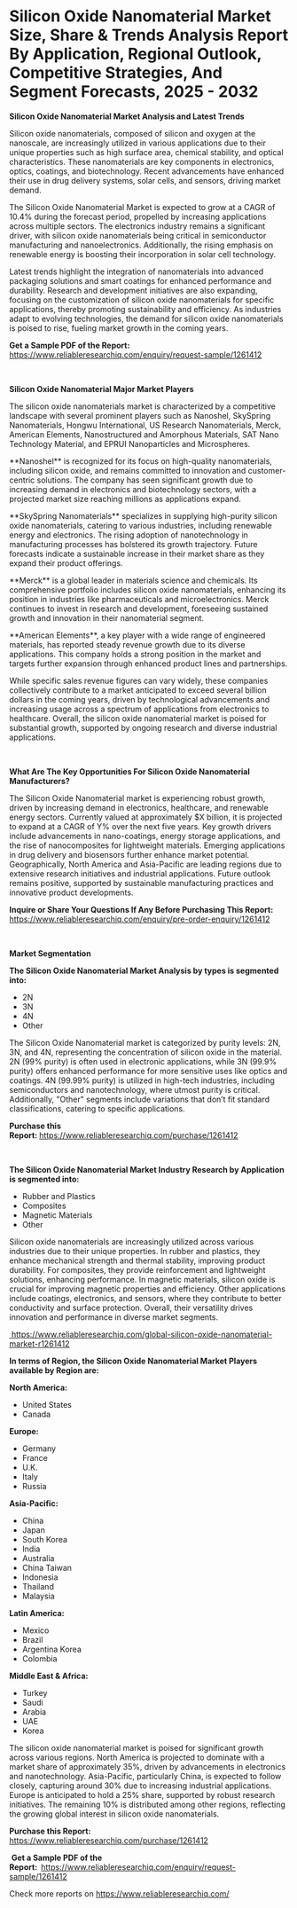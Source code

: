 <p><h1>Silicon Oxide Nanomaterial Market Size, Share & Trends Analysis Report By Application, Regional Outlook, Competitive Strategies, And Segment Forecasts, 2025 - 2032</h1></p><p><strong>Silicon Oxide Nanomaterial Market Analysis and Latest Trends</strong></p>
<p><p>Silicon oxide nanomaterials, composed of silicon and oxygen at the nanoscale, are increasingly utilized in various applications due to their unique properties such as high surface area, chemical stability, and optical characteristics. These nanomaterials are key components in electronics, optics, coatings, and biotechnology. Recent advancements have enhanced their use in drug delivery systems, solar cells, and sensors, driving market demand.</p><p>The Silicon Oxide Nanomaterial Market is expected to grow at a CAGR of 10.4% during the forecast period, propelled by increasing applications across multiple sectors. The electronics industry remains a significant driver, with silicon oxide nanomaterials being critical in semiconductor manufacturing and nanoelectronics. Additionally, the rising emphasis on renewable energy is boosting their incorporation in solar cell technology. </p><p>Latest trends highlight the integration of nanomaterials into advanced packaging solutions and smart coatings for enhanced performance and durability. Research and development initiatives are also expanding, focusing on the customization of silicon oxide nanomaterials for specific applications, thereby promoting sustainability and efficiency. As industries adapt to evolving technologies, the demand for silicon oxide nanomaterials is poised to rise, fueling market growth in the coming years.</p></p>
<p><strong>Get a Sample PDF of the Report:&nbsp;</strong> <a href="https://www.reliableresearchiq.com/enquiry/request-sample/1261412?utm_campaign=3106&utm_medium=2&utm_source=Github&utm_content=ia&utm_term=03042025&utm_id=silicon-oxide-nanomaterial">https://www.reliableresearchiq.com/enquiry/request-sample/1261412</a></p>
<p>&nbsp;</p>
<p><strong>Silicon Oxide Nanomaterial Major Market Players</strong></p>
<p><p>The silicon oxide nanomaterials market is characterized by a competitive landscape with several prominent players such as Nanoshel, SkySpring Nanomaterials, Hongwu International, US Research Nanomaterials, Merck, American Elements, Nanostructured and Amorphous Materials, SAT Nano Technology Material, and EPRUI Nanoparticles and Microspheres.</p><p>**Nanoshel** is recognized for its focus on high-quality nanomaterials, including silicon oxide, and remains committed to innovation and customer-centric solutions. The company has seen significant growth due to increasing demand in electronics and biotechnology sectors, with a projected market size reaching millions as applications expand.</p><p>**SkySpring Nanomaterials** specializes in supplying high-purity silicon oxide nanomaterials, catering to various industries, including renewable energy and electronics. The rising adoption of nanotechnology in manufacturing processes has bolstered its growth trajectory. Future forecasts indicate a sustainable increase in their market share as they expand their product offerings.</p><p>**Merck** is a global leader in materials science and chemicals. Its comprehensive portfolio includes silicon oxide nanomaterials, enhancing its position in industries like pharmaceuticals and microelectronics. Merck continues to invest in research and development, foreseeing sustained growth and innovation in their nanomaterial segment.</p><p>**American Elements**, a key player with a wide range of engineered materials, has reported steady revenue growth due to its diverse applications. This company holds a strong position in the market and targets further expansion through enhanced product lines and partnerships.</p><p>While specific sales revenue figures can vary widely, these companies collectively contribute to a market anticipated to exceed several billion dollars in the coming years, driven by technological advancements and increasing usage across a spectrum of applications from electronics to healthcare. Overall, the silicon oxide nanomaterial market is poised for substantial growth, supported by ongoing research and diverse industrial applications.</p></p>
<p>&nbsp;</p>
<p><strong>What Are The Key Opportunities For Silicon Oxide Nanomaterial Manufacturers?</strong></p>
<p><p>The Silicon Oxide Nanomaterial market is experiencing robust growth, driven by increasing demand in electronics, healthcare, and renewable energy sectors. Currently valued at approximately $X billion, it is projected to expand at a CAGR of Y% over the next five years. Key growth drivers include advancements in nano-coatings, energy storage applications, and the rise of nanocomposites for lightweight materials. Emerging applications in drug delivery and biosensors further enhance market potential. Geographically, North America and Asia-Pacific are leading regions due to extensive research initiatives and industrial applications. Future outlook remains positive, supported by sustainable manufacturing practices and innovative product developments.</p></p>
<p><strong>Inquire or Share Your Questions If Any Before Purchasing This Report:</strong> <a href="https://www.reliableresearchiq.com/enquiry/pre-order-enquiry/1261412?utm_campaign=3106&utm_medium=2&utm_source=Github&utm_content=ia&utm_term=03042025&utm_id=silicon-oxide-nanomaterial">https://www.reliableresearchiq.com/enquiry/pre-order-enquiry/1261412</a></p>
<p>&nbsp;</p>
<p><strong>Market Segmentation</strong></p>
<p><strong>The Silicon Oxide Nanomaterial Market Analysis by types is segmented into:</strong></p>
<p><ul><li>2N</li><li>3N</li><li>4N</li><li>Other</li></ul></p>
<p><p>The Silicon Oxide Nanomaterial market is categorized by purity levels: 2N, 3N, and 4N, representing the concentration of silicon oxide in the material. 2N (99% purity) is often used in electronic applications, while 3N (99.9% purity) offers enhanced performance for more sensitive uses like optics and coatings. 4N (99.99% purity) is utilized in high-tech industries, including semiconductors and nanotechnology, where utmost purity is critical. Additionally, "Other" segments include variations that don’t fit standard classifications, catering to specific applications.</p></p>
<p><strong>Purchase this Report:&nbsp;</strong><a href="https://www.reliableresearchiq.com/purchase/1261412?utm_campaign=3106&utm_medium=2&utm_source=Github&utm_content=ia&utm_term=03042025&utm_id=silicon-oxide-nanomaterial">https://www.reliableresearchiq.com/purchase/1261412</a></p>
<p>&nbsp;</p>
<p><strong>The Silicon Oxide Nanomaterial Market Industry Research by Application is segmented into:</strong></p>
<p><ul><li>Rubber and Plastics</li><li>Composites</li><li>Magnetic Materials</li><li>Other</li></ul></p>
<p><p>Silicon oxide nanomaterials are increasingly utilized across various industries due to their unique properties. In rubber and plastics, they enhance mechanical strength and thermal stability, improving product durability. For composites, they provide reinforcement and lightweight solutions, enhancing performance. In magnetic materials, silicon oxide is crucial for improving magnetic properties and efficiency. Other applications include coatings, electronics, and sensors, where they contribute to better conductivity and surface protection. Overall, their versatility drives innovation and performance in diverse market segments.</p></p>
<p><a href="https://www.reliableresearchiq.com/global-silicon-oxide-nanomaterial-market-r1261412?utm_campaign=3106&utm_medium=2&utm_source=Github&utm_content=ia&utm_term=03042025&utm_id=silicon-oxide-nanomaterial">&nbsp;https://www.reliableresearchiq.com/global-silicon-oxide-nanomaterial-market-r1261412</a></p>
<p><strong>In terms of Region, the Silicon Oxide Nanomaterial Market Players available by Region are:</strong></p>
<p>
    <p> <strong> North America: </strong>
        <ul>
            <li>United States</li>
            <li>Canada</li>
        </ul>
        </p> 
    <p> <strong> Europe: </strong>
        <ul>
            <li>Germany</li>
            <li>France</li>
            <li>U.K.</li>
            <li>Italy</li>
            <li>Russia</li>
        </ul>
        </p> 
    <p> <strong> Asia-Pacific: </strong>
        <ul>
            <li>China</li>
            <li>Japan</li>
            <li>South Korea</li>
            <li>India</li>
            <li>Australia</li>
            <li>China Taiwan</li>
            <li>Indonesia</li>
            <li>Thailand</li>
            <li>Malaysia</li>
        </ul>
        </p> 
    <p> <strong> Latin America: </strong>
        <ul>
            <li>Mexico</li>
            <li>Brazil</li>
            <li>Argentina Korea</li>
            <li>Colombia</li>
        </ul>
        </p> 
    <p> <strong> Middle East & Africa: </strong>
        <ul>
            <li>Turkey</li>
            <li>Saudi</li>
            <li>Arabia</li>
            <li>UAE</li>
            <li>Korea</li>
        </ul>
    </p>
    </p>
<p><p>The silicon oxide nanomaterial market is poised for significant growth across various regions. North America is projected to dominate with a market share of approximately 35%, driven by advancements in electronics and nanotechnology. Asia-Pacific, particularly China, is expected to follow closely, capturing around 30% due to increasing industrial applications. Europe is anticipated to hold a 25% share, supported by robust research initiatives. The remaining 10% is distributed among other regions, reflecting the growing global interest in silicon oxide nanomaterials.</p></p>
<p><strong>Purchase this Report: </strong><a href="https://www.reliableresearchiq.com/purchase/1261412?utm_campaign=3106&utm_medium=2&utm_source=Github&utm_content=ia&utm_term=03042025&utm_id=silicon-oxide-nanomaterial">https://www.reliableresearchiq.com/purchase/1261412</a></p>
<p>&nbsp;<strong>Get a Sample PDF of the Report:&nbsp;&nbsp;</strong><a href="https://www.reliableresearchiq.com/enquiry/request-sample/1261412?utm_campaign=3106&utm_medium=2&utm_source=Github&utm_content=ia&utm_term=03042025&utm_id=silicon-oxide-nanomaterial">https://www.reliableresearchiq.com/enquiry/request-sample/1261412</a></p>
<p><strong></strong></p>
<p>Check more reports on <a href="https://www.reliableresearchiq.com/?utm_campaign=3106&utm_medium=2&utm_source=Github&utm_content=ia&utm_term=03042025&utm_id=silicon-oxide-nanomaterial">https://www.reliableresearchiq.com/</a></p>